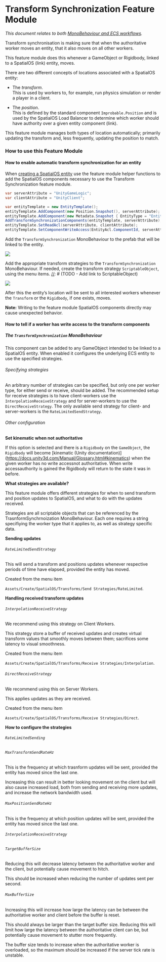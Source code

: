 [//]: # (Doc of docs reference 35)
[//]: # (TODO - tech writer review - doc 35)
[//]: # (TODO - formatting needs consideration)
[//]: # (TODO - Add links as noted - doc 35)
[//]: # (TODO - ongoing updates in this doc https://docs.google.com/document/d/1fX6CP1OGBx281dAQmsNpp7bfnnXUmnyLwHCWOx3wz8E/edit#)

# Transform Synchronization Feature Module
_This document relates to both [MonoBehaviour and ECS workflows]({{urlRoot}}/content/intro-workflows-spatialos-entities)._

Transform synchronisation is making sure that when the authoritative worker moves an entity, that it also moves on all other workers.

This feature module does this whenever a GameObject or Rigidbody, linked to a SpatialOS (link) entity, moves.

There are two different concepts of locations associated with a SpatialOS entity:

* The *transform*. <br/>
This is used by workers to, for example, run physics simulation or render a player in a client.

[//]: # (TODO - Add link below to `Improbable.Position`, Load Balancer, as noted - doc 35)
* The *position*. <br/>
This is defined by the standard component `Improbable.Position`  and is used by the SpatialOS Load Balancer to determine which worker should have authority over a given entity component (link).

This feature module manages both types of location automatically; primarily updating the transform and, less frequently, updating the position to match.

### How to use this Feature Module

#### How to enable automatic transform synchronization for an entity
[//]: # (TODO - Add link below to feature module helper function as noted - doc 35)
When [creating a SpatialOS entity]({{urlRoot}}/content/gameobject/create-delete-spatialos-entities) use the feature module helper functions to add the SpatialOS components necessary to use the Transform Synchronization feature module.

```csharp
var serverAttribute = "UnityGameLogic";
var clientAttribute = "UnityClient";

var entityTemplate = new EntityTemplate();
entityTemplate.AddComponent(new Position.Snapshot(), serverAttribute);
entityTemplate.AddComponent(new Metadata.Snapshot { EntityType = "EntityThatCanMove"}, serverAttribute);
AddTransformSynchronizationComponents(entityTemplate, serverAttribute);
entityTemplate.SetReadAcl(serverAttribute, clientAttribute);
entityTemplate.SetComponentWriteAccess(EntityAcl.ComponentId, serverAttribute);
```
[//]: # (TODO - Add link to TransformSynchronization)
Add the `TransformSynchronization` MonoBehaviour to the prefab that will be linked to the entity.

![]({{assetRoot}}assets/image-transform-feature-module-md-0.png)

[//]: # (TODO - Add link to transform strategies)
Add the appropriate transform strategies to the `TransformSynchronization` MonoBehaviour. If needed, create the transform strategy `ScriptableObject`, using the menu items.
[//]: # (TODO - Add link to ScriptableObject)

![]({{assetRoot}}assets/image-transform-feature-module-md-1.png)

After this the entity’s location will be sent to all interested workers whenever the `Transform` or the `Rigidbody`, if one exists, moves.

**Note:** Writing to the feature module SpatialOS components directly may cause unexpected behavior.

#### How to tell if a worker has write access to the transform components


##### The `TransformSynchronization` MonoBehaviour

This component can be added to any GameObject intended to be linked to a SpatialOS entity. When enabled it configures the underlying ECS entity to use the specified strategies.

###### Specifying strategies

An arbitrary number of strategies can be specified, but only one per worker type, for either send or receive, should be added. The recommended setup for receive strategies is to have client-workers use the `InterpolationReceiveStrategy` and for server-workers to use the `DirectReceiveStrategy`. The only available send strategy for client- and server-workers is the `RateLimitedSendStrategy`.

###### Other configuration

**Set kinematic when not authoritative**

If this option is selected and there is a `Rigidbody` on the `GameObject`, the `Rigidbody` will become [kinematic (Unity documentation)] (https://docs.unity3d.com/Manual/Glossary.html#kinematics) when the given worker has no write accessnot authoritative. When write accessauthority is gained the Rigidbody will return to the state it was in before.

**What strategies are available?**

This feature module offers different strategies for when to send transform and position updates to SpatialOS, and what to do with the updates received.

Strategies are all scriptable objects that can be referenced by the TrasnformSynchrnoization MonoBehaviour. Each one requires a string specifiying the worker type that it applies to, as well as strategy specific data.

**Sending updates**

###### `RateLimitedSendStrategy`

This will send a transform and positions updates whenever respective periods of time have elapsed, provided the entity has moved.

Created from the menu item

`Assets/Create/SpatialOS/Transforms/Send Strategies/RateLimited`.

**Handling received transform updates**

###### `InterpolationReceiveStrategy`

We recommend using this strategy on Client Workers.

This strategy store a buffer of received updates and creates virtual transform values that smoothly moves between them; sacrifices some latency to visual smoothness.

Created from the menu item

`Assets/Create/SpatialOS/Transforms/Receive Strategies/Interpolation`.


###### `DirectReceiveStrategy`

We recommend using this on Server Workers.

This applies updates as they are received.

Created from the menu item

`Assets/Create/SpatialOS/Transforms/Receive Strategies/Direct`.

**How to configure the strategies**

###### `RateLimitedSending`

###### `MaxTransformSendRateHz`

This is the frequency at which trasnform updates will be sent, provided the entity has moved since the last one.

Increasing this can result in better looking movement on the client but will also cause increased load, both from sending and receiving more updates, and increase the network bandwidth used.

###### `MaxPositionSendRateHz`

This is the frequency at which position updates will be sent, provided the entity has moved since the last one.

###### `InterpolationReceiveStrategy`

###### `TargetBufferSize`

Reducing this will decrease latency between the authoritative worker and the client, but potentially cause movement to hitch.

This should be increased when reducing the number of updates sent per second.

###### `MaxBufferSize`

Increasing this will increase how large the latency can be between the authoritative worker and client before the buffer is reset.

This should always be larger than the target buffer size. Reducing this will limit how large the latency between the authoritative client can be, but potentially cause movement to stutter more frequently.

The buffer size tends to increase when the authoritative worker is overloaded, so the maximum should be increased if the server tick rate is unstable.
